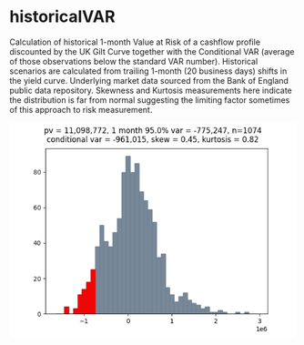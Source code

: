 # historicalVAR

Calculation of historical 1-month Value at Risk of a cashflow profile discounted by the UK Gilt Curve together with the Conditional VAR (average of those observations below the standard VAR number).  Historical scenarios are calculated from trailing 1-month (20 business days) shifts in the yield curve.  Underlying market data sourced from the Bank of England public data repository.  Skewness and Kurtosis measurements here indicate the distribution is far from normal suggesting the limiting factor sometimes of this approach to risk measurement.


![](Figure_1.png)
